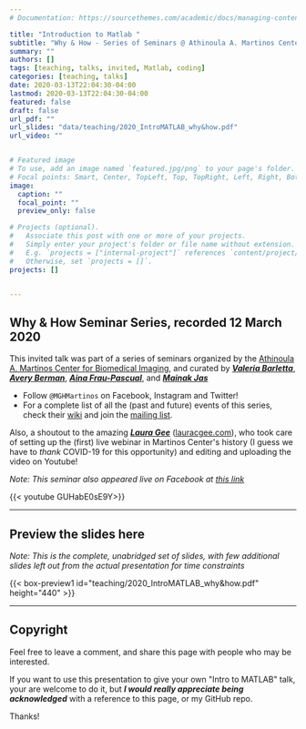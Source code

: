 ```yaml
---
# Documentation: https://sourcethemes.com/academic/docs/managing-content/

title: "Introduction to Matlab "
subtitle: "Why & How - Series of Seminars @ Athinoula A. Martinos Center"
summary: ""
authors: []
tags: [teaching, talks, invited, Matlab, coding]
categories: [teaching, talks]
date: 2020-03-13T22:04:30-04:00
lastmod: 2020-03-13T22:04:30-04:00
featured: false
draft: false
url_pdf: ""
url_slides: "data/teaching/2020_IntroMATLAB_why&how.pdf"
url_video: ""


# Featured image
# To use, add an image named `featured.jpg/png` to your page's folder.
# Focal points: Smart, Center, TopLeft, Top, TopRight, Left, Right, BottomLeft, Bottom, BottomRight.
image:
  caption: ""
  focal_point: ""
  preview_only: false

# Projects (optional).
#   Associate this post with one or more of your projects.
#   Simply enter your project's folder or file name without extension.
#   E.g. `projects = ["internal-project"]` references `content/project/deep-learning/index.md`.
#   Otherwise, set `projects = []`.
projects: []


---
```


## Why & How Seminar Series, recorded 12 March 2020

This invited talk was part of a series of seminars organized by the [Athinoula A. Martinos Center for Biomedical Imaging](https://www.martinos.org/), and curated by [***Valeria Barletta***](mailto:VBARLETTA@mgh.harvard.edu), [***Avery Berman***](AJBERMAN@mgh.harvard.edu), [***Aina Frau-Pascual***](AFRAUPASCUAL@mgh.harvard.edu), and [***Mainak Jas***](MJAS@mgh.harvard.edu)


- Follow `@MGHMartinos` on Facebook, Instagram and Twitter!
- For a complete list of all the (past and future) events of this series, check their [wiki](https://gate.nmr.mgh.harvard.edu/wiki/whynhow/index.php/Main_Page) and join the [mailing list](https://mail.nmr.mgh.harvard.edu/mailman/listinfo/whynhow).


Also, a shoutout to the amazing [***Laura Gee***](laura.gee@mgh.harvard.edu) ([lauracgee.com](https://lauracgee.com)), who took care of setting up the (first) live webinar in Martinos Center's history (I guess we have to *thank* COVID-19 for this opportunity) and editing and uploading the video on Youtube!



*Note: This seminar also appeared live on Facebook at [this link](https://www.facebook.com/MGHMartinos/videos/235897604233406/)*


{{< youtube GUHabE0sE9Y>}}

--- 

## Preview the slides here 

*Note: This is the complete, unabridged set of slides, with few additional slides left out from the actual presentation for time constraints*


{{< box-preview1 id="teaching/2020_IntroMATLAB_why&how.pdf" height="440" >}}

---

## Copyright

Feel free to leave a comment, and share this page with people who may be interested.

If you want to use this presentation to give your own "Intro to MATLAB" talk, your are welcome to do it, but ***I would really appreciate being acknowledged*** with a reference to this page, or my GitHub repo. 

Thanks!



